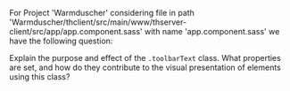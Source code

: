 For Project 'Warmduscher' considering file in path 'Warmduscher/thclient/src/main/www/thserver-client/src/app/app.component.sass' with name 'app.component.sass' we have the following question: 

Explain the purpose and effect of the `.toolbarText` class. What properties are set, and how do they contribute to the visual presentation of elements using this class?
